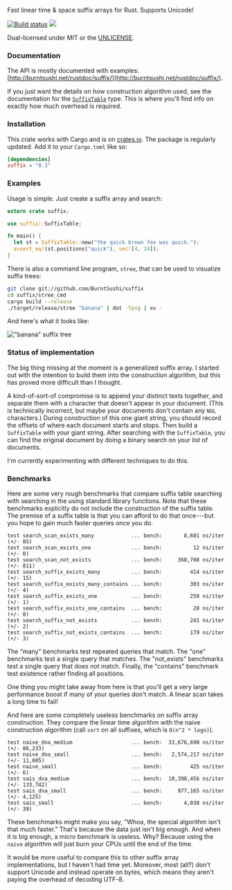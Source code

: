 Fast linear time & space suffix arrays for Rust. Supports Unicode!

[![Build status](https://api.travis-ci.org/BurntSushi/suffix.png)](https://travis-ci.org/BurntSushi/suffix)
[![](http://meritbadge.herokuapp.com/suffix)](https://crates.io/crates/suffix)

Dual-licensed under MIT or the [UNLICENSE](http://unlicense.org).


### Documentation

The API is mostly documented with examples:
[http://burntsushi.net/rustdoc/suffix/](http://burntsushi.net/rustdoc/suffix/).

If you just want the details on how construction algorithm used, see the
documentation for the
[`SuffixTable`](http://burntsushi.net/rustdoc/suffix/struct.SuffixTable.html)
type. This is where you'll find info on exactly how much overhead is required.


### Installation

This crate works with Cargo and is on
[crates.io](https://crates.io/crates/suffix). The package is regularly updated.
Add it to your `Cargo.toml` like so:

```toml
[dependencies]
suffix = "0.3"
```


### Examples

Usage is simple. Just create a suffix array and search:

```rust
extern crate suffix;

use suffix::SuffixTable;

fn main() {
  let st = SuffixTable::new("the quick brown fox was quick.");
  assert_eq!(st.positions("quick"), vec![4, 24]);
}
```

There is also a command line program, `stree`, that can be used to visualize
suffix trees:

```bash
git clone git://github.com/BurntSushi/suffix
cd suffix/stree_cmd
cargo build --release
./target/release/stree "banana" | dot -Tpng | xv -
```

And here's what it looks like:

!["banana" suffix tree](http://burntsushi.net/stuff/banana.png)


### Status of implementation

The big thing missing at the moment is a generalized suffix array. I started
out with the intention to build them into the construction algorithm, but this
has proved more difficult than I thought.

A kind-of-sort-of compromise is to append your distinct texts together, and
separate them with a character that doesn't appear in your document. (This is
technically incorrect, but maybe your documents don't contain any `NUL`
characters.) During construction of this one giant string, you should record
the offsets of where each document starts and stops. Then build a `SuffixTable`
with your giant string. After searching with the `SuffixTable`, you can find
the original document by doing a binary search on your list of documents.

I'm currently experimenting with different techniques to do this.


### Benchmarks

Here are some very rough benchmarks that compare suffix table searching with
searching in the using standard library functions. Note that these benchmarks
explicitly do not include the construction of the suffix table. The premise of
a suffix table is that you can afford to do that once---but you hope to gain
much faster queries once you do.

```
test search_scan_exists_many            ... bench:       8,601 ns/iter (+/- 85)
test search_scan_exists_one             ... bench:          12 ns/iter (+/- 0)
test search_scan_not_exists             ... bench:     368,788 ns/iter (+/- 811)
test search_suffix_exists_many          ... bench:         414 ns/iter (+/- 15)
test search_suffix_exists_many_contains ... bench:         303 ns/iter (+/- 4)
test search_suffix_exists_one           ... bench:         250 ns/iter (+/- 1)
test search_suffix_exists_one_contains  ... bench:          28 ns/iter (+/- 0)
test search_suffix_not_exists           ... bench:         241 ns/iter (+/- 2)
test search_suffix_not_exists_contains  ... bench:         179 ns/iter (+/- 3)
```

The "many" benchmarks test repeated queries that match. The "one" benchmarks
test a single query that matches. The "not_exists" benchmarks test a single
query that does *not* match. Finally, the "contains" benchmark test existence
rather finding all positions.

One thing you might take away from here is that you'll get a very large
performance boost if many of your queries don't match. A linear scan takes a
long time to fail!

And here are some completely useless benchmarks on suffix array construction.
They compare the linear time algorithm with the naive construction algorithm
(call `sort` on all suffixes, which is `O(n^2 * logn)`).

```
test naive_dna_medium                   ... bench:  33,676,690 ns/iter (+/- 86,233)
test naive_dna_small                    ... bench:   2,574,217 ns/iter (+/- 11,005)
test naive_small                        ... bench:         425 ns/iter (+/- 6)
test sais_dna_medium                    ... bench:  10,398,456 ns/iter (+/- 133,742)
test sais_dna_small                     ... bench:     977,165 ns/iter (+/- 4,125)
test sais_small                         ... bench:       4,038 ns/iter (+/- 39)
```

These benchmarks might make you say, "Whoa, the special algorithm isn't that
much faster." That's because the data just isn't big enough. And when it *is*
big enough, a micro benchmark is useless. Why? Because using the `naive`
algorithm will just burn your CPUs until the end of the time.

It would be more useful to compare this to other suffix array implementations,
but I haven't had time yet. Moreover, most (all?) don't support Unicode and
instead operate on bytes, which means they aren't paying the overhead of
decoding UTF-8.

